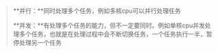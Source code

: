 >**并行：**同时处理多个任务，例如多核cpu可以并行处理任务
>
>**并发：**有处理多个任务的能力，但不一定要同时。例如单核cpu并发处理多个任务，也就是在处理过程中会不断切换任务，一个任务执行一半，暂停处理另一个任务